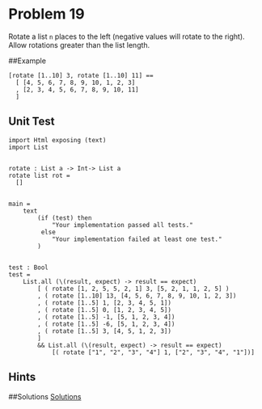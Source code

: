 # Problem 19

Rotate a list ```n``` places to the left (negative values will rotate to the right). Allow rotations greater than the list length. 

##Example
```
[rotate [1..10] 3, rotate [1..10] 11] == 
  [ [4, 5, 6, 7, 8, 9, 10, 1, 2, 3]
  , [2, 3, 4, 5, 6, 7, 8, 9, 10, 11]
  ]
```

## Unit Test
```
import Html exposing (text)
import List


rotate : List a -> Int-> List a
rotate list rot =
  []
  

main =
    text
        (if (test) then
            "Your implementation passed all tests."
         else
            "Your implementation failed at least one test."
        )


test : Bool
test =
    List.all (\(result, expect) -> result == expect)
        [ ( rotate [1, 2, 5, 5, 2, 1] 3, [5, 2, 1, 1, 2, 5] )
        , ( rotate [1..10] 13, [4, 5, 6, 7, 8, 9, 10, 1, 2, 3])
        , ( rotate [1..5] 1, [2, 3, 4, 5, 1])
        , ( rotate [1..5] 0, [1, 2, 3, 4, 5])
        , ( rotate [1..5] -1, [5, 1, 2, 3, 4])
        , ( rotate [1..5] -6, [5, 1, 2, 3, 4])
        , ( rotate [1..5] 3, [4, 5, 1, 2, 3])
        ]
        && List.all (\(result, expect) -> result == expect)
            [( rotate ["1", "2", "3", "4"] 1, ["2", "3", "4", "1"])]
```

## Hints

##Solutions 
[Solutions](../s/p19.md)